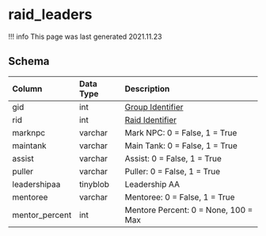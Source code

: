 # raid_leaders

!!! info
	This page was last generated 2021.11.23

## Schema

| Column | Data Type | Description |
| :--- | :--- | :--- |
| gid | int | [Group Identifier](../../schema/groups/group_id.md) |
| rid | int | [Raid Identifier](raid_details.md) |
| marknpc | varchar | Mark NPC: 0 = False, 1 = True |
| maintank | varchar | Main Tank: 0 = False, 1 = True |
| assist | varchar | Assist: 0 = False, 1 = True |
| puller | varchar | Puller: 0 = False, 1 = True |
| leadershipaa | tinyblob | Leadership AA |
| mentoree | varchar | Mentoree: 0 = False, 1 = True |
| mentor_percent | int | Mentore Percent: 0 = None, 100 = Max |

